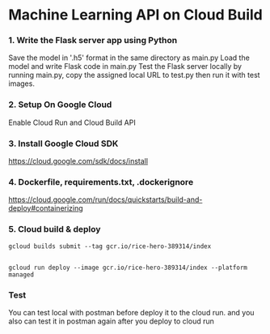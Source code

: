 # Machine Learning API on Cloud Build

### 1. Write the Flask server app using Python
Save the model in '.h5' format in the same directory as main.py
Load the model and write Flask code in main.py
Test the Flask server locally by running main.py, copy the assigned local URL to test.py then run it with test images.
### 2. Setup On Google Cloud
Enable Cloud Run and Cloud Build API
### 3. Install Google Cloud SDK
https://cloud.google.com/sdk/docs/install
### 4. Dockerfile, requirements.txt, .dockerignore
https://cloud.google.com/run/docs/quickstarts/build-and-deploy#containerizing
### 5. Cloud build & deploy
```
gcloud builds submit --tag gcr.io/rice-hero-389314/index
```
```

gcloud run deploy --image gcr.io/rice-hero-389314/index --platform managed
```

### Test
You can test local with postman before deploy it to the cloud run. and you also can test it in postman again after you deploy to cloud run
